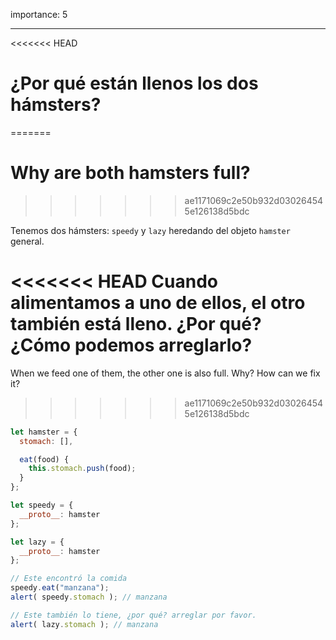 importance: 5

---

<<<<<<< HEAD
# ¿Por qué están llenos los dos hámsters?
=======
# Why are both hamsters full?
>>>>>>> ae1171069c2e50b932d030264545e126138d5bdc

Tenemos dos hámsters: `speedy` y `lazy` heredando del objeto `hamster` general.

<<<<<<< HEAD
Cuando alimentamos a uno de ellos, el otro también está lleno. ¿Por qué? ¿Cómo podemos arreglarlo?
=======
When we feed one of them, the other one is also full. Why? How can we fix it?
>>>>>>> ae1171069c2e50b932d030264545e126138d5bdc

```js run
let hamster = {
  stomach: [],

  eat(food) {
    this.stomach.push(food);
  }
};

let speedy = {
  __proto__: hamster
};

let lazy = {
  __proto__: hamster
};

// Este encontró la comida
speedy.eat("manzana");
alert( speedy.stomach ); // manzana

// Este también lo tiene, ¿por qué? arreglar por favor.
alert( lazy.stomach ); // manzana
```

